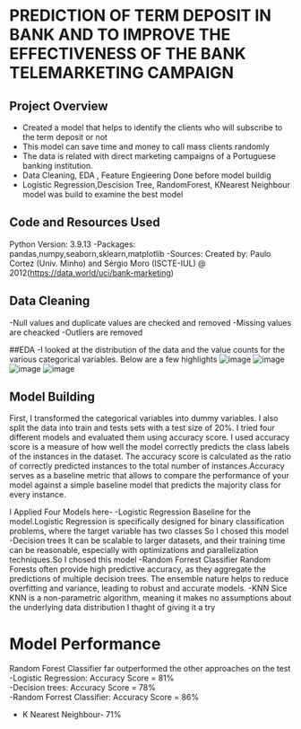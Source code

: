 # PREDICTION OF TERM DEPOSIT IN BANK AND TO IMPROVE THE EFFECTIVENESS OF THE BANK TELEMARKETING CAMPAIGN

## Project Overview
- Created a model that helps to identify the clients who will subscribe to the term deposit or not
- This model can save time and money to call mass clients randomly
- The data is related with direct marketing campaigns of a Portuguese banking institution.
- Data Cleaning, EDA , Feature Engieering Done before model buildig
- Logistic Regression,Descision Tree, RandomForest, KNearest Neighbour model was build to examine the best model
## Code and Resources Used

Python Version: 3.9.13
-Packages: pandas,numpy,seaborn,sklearn,matplotlib
-Sources: Created by: Paulo Cortez (Univ. Minho) and Sérgio Moro (ISCTE-IUL) @ 2012(https://data.world/uci/bank-marketing)

## Data Cleaning
-Null values and duplicate values are checked  and removed
-Missing values are cheacked
-Outliers are removed

##EDA
-I looked at the distribution of the data and the value counts for the various categorical variables. Below are a few highlights
![image](https://github.com/abhishk0403/Prediction_of_Term_Deposit/assets/140788396/51664c64-e0f3-487e-b1a7-11a5e5ae7f08)
![image](https://github.com/abhishk0403/Prediction_of_Term_Deposit/assets/140788396/9e342f68-7bff-4fd2-8c68-54b73e7f824e)
![image](https://github.com/abhishk0403/Prediction_of_Term_Deposit/assets/140788396/f0058b4a-dd40-4e5a-90d2-d674968fdc45)
![image](https://github.com/abhishk0403/Prediction_of_Term_Deposit/assets/140788396/5acbb20c-87fa-4fd8-a79d-de24210e8963)


## Model Building
First, I transformed the categorical variables into dummy variables. I also split the data into train and tests sets with a test size of 20%.
I tried four different models and evaluated them using accuracy score. I used accuracy score is a measure of how well the model correctly predicts the class labels of the instances in the dataset. The accuracy score is calculated as the ratio of correctly predicted instances to the total number of instances.Accuracy serves as a baseline metric that allows to compare the performance of your model against a simple baseline model that predicts the majority class for every instance.

I Applied Four Models here-
-Logistic Regression
Baseline for the model.Logistic Regression is specifically designed for binary classification problems, where the target variable has two classes So I chosed this model
-Decision trees 
It can be scalable to larger datasets, and their training time can be reasonable, especially with optimizations and parallelization techniques.So I chosed this model
-Random Forrest Classifier
Random Forests often provide high predictive accuracy, as they aggregate the predictions of multiple decision trees. The ensemble nature helps to reduce overfitting and variance, leading to robust and accurate models.
-KNN
 Sice KNN is a non-parametric algorithm, meaning it makes no assumptions about the underlying data distribution I thaght of giving it a try

 # Model Performance

 Random Forest Classifier far outperformed the other approaches on the test  
 -Logistic Regression: Accuracy Score = 81%    
 -Decision trees: Accuracy Score = 78%  
 -Random Forrest Classifier: Accuracy Score = 86%  
 - K Nearest Neighbour- 71%




